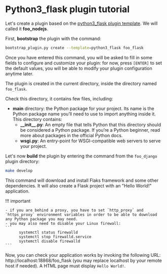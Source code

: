 # Python3_flask plugin tutorial

Let's create a plugin based on the [python3_flask plugin template](../../850-reference/plugin_templates/python3_flask/100-intro/). We will called it **foo_nodejs**.

First, **bootstrap** the plugin with the command:
```bash
bootstrap_plugin.py create --template=python3_flask foo_flask
```

Once you have entered this command, you will be asked to fill in some fields to configure and customize your plugin: for now, press `[ENTER]` to set the default values, you will be able to modify your plugin configuration anytime later.

The plugin is created in the current directory, inside the directory named `foo_flask`.

Check this directory, it contains few files, including:

- **main** directory: the Python package for your project. Its name is the Python package name you’ll need to use to import anything inside it. This directory contains:
    - **\_\_init\_\_.py**: An empty file that tells Python that this directory should be considered a Python package. If you’re a Python beginner, read more about packages in the official Python docs.
    - **wsgi.py**: An entry-point for WSGI-compatible web servers to serve your project.


Let's now **build** the plugin by entering the command from the `foo_django` plugin directory:

```bash
make develop
```

This command will download and install Flaks framework and some other dependencies. It will also create a Flask project with an "Hello World!" application.

!!! important

    - if you are behind a proxy, you have to set `http_proxy` and `https_proxy` environment variables in order to be able to download any Python package you may need.
    - you may also need to disable your Linux firewall:
    ```
          systemctl status firewalld
          systemctl stop firewalld.service
          systemctl disable firewalld
    ```


Now, you can check your application works by invoking the following URL: http://localhost:18868/foo_flask (you may replace localhost by your remote host if needed). A HTML page must display `Hello World!`.

